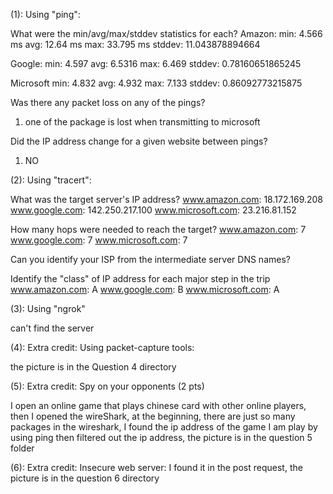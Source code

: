 (1): Using "ping":

What were the min/avg/max/stddev statistics for each?
Amazon:
    min: 4.566 ms
    avg: 12.64 ms
    max: 33.795 ms
    stddev: 11.043878894664

Google:
    min: 4.597
    avg: 6.5316
    max: 6.469
    stddev: 0.78160651865245

Microsoft
    min: 4.832
    avg: 4.932
    max: 7.133
    stddev: 0.86092773215875

Was there any packet loss on any of the pings?

1. one of the package is lost when transmitting to microsoft

Did the IP address change for a given website between pings?

1. NO

(2): Using "tracert":

What was the target server's IP address?
www.amazon.com: 18.172.169.208
www.google.com: 142.250.217.100
www.microsoft.com: 23.216.81.152

How many hops were needed to reach the target?
www.amazon.com: 7
www.google.com: 7
www.microsoft.com: 7

Can you identify your ISP from the intermediate server DNS names?


Identify the "class" of IP address for each major step in the trip
www.amazon.com: A
www.google.com: B
www.microsoft.com: A

(3): Using "ngrok"

can't find the server

(4): Extra credit: Using packet-capture tools:

the picture is in the Question 4 directory

(5): Extra credit: Spy on your opponents (2 pts)

I open an online game that plays chinese card with other online players, then I
opened the wireShark, at the beginning, there are just so many packages in the
wireshark, I found the ip address of the game I am play by using ping
then filtered out the ip address, the picture is in the question 5 folder

(6): Extra credit: Insecure web server:
I found it in the post request, the picture is in the question 6 directory
